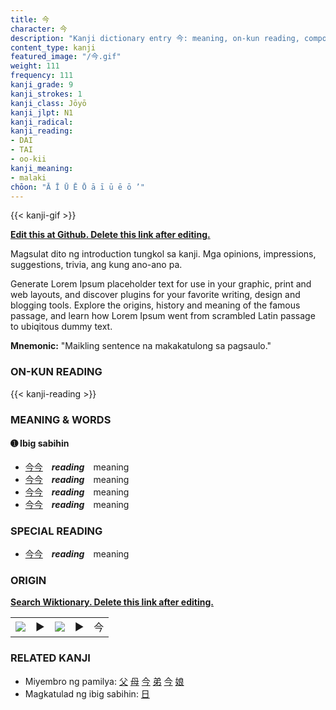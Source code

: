 ```yaml
---
title: 今
character: 今
description: "Kanji dictionary entry 今: meaning, on-kun reading, compounds, origin, related kanji"
content_type: kanji
featured_image: "/今.gif"
weight: 111
frequency: 111
kanji_grade: 9
kanji_strokes: 1
kanji_class: Jōyō
kanji_jlpt: N1
kanji_radical: 
kanji_reading: 
- DAI
- TAI
- oo-kii
kanji_meaning:
- malaki
chōon: "Ā Ī Ū Ē Ō ā ī ū ē ō ’"
---
```

[//]: # (Don't edit the line below. Kanji animated GIF code is automatically generated.)
{{< kanji-gif >}}

[//]: # (Edit below this line.)

**[Edit this at Github. Delete this link after editing.](https://github.com/tim0g/tim/tree/main/content/kanji/今/index.md)**

Magsulat dito ng introduction tungkol sa kanji. Mga opinions, impressions, suggestions, trivia, ang kung ano-ano pa.

Generate Lorem Ipsum placeholder text for use in your graphic, print and web layouts, and discover plugins for your favorite writing, design and blogging tools. Explore the origins, history and meaning of the famous passage, and learn how Lorem Ipsum went from scrambled Latin passage to ubiqitous dummy text.
 
**Mnemonic:** "Maikling sentence na makakatulong sa pagsaulo."

### ON-KUN READING

[//]: # (Don't edit the line below. ON-KUN READING code is automatically generated.)
{{< kanji-reading >}}

### MEANING & WORDS

#### ➊ **Ibig sabihin**
  - [今](../今)[今](../今)　***reading***　meaning
  - [今](../今)[今](../今)　***reading***　meaning
  - [今](../今)[今](../今)　***reading***　meaning
  - [今](../今)[今](../今)　***reading***　meaning

### SPECIAL READING
  - [今](../今)[今](../今)　***reading***　meaning

### ORIGIN

**[Search Wiktionary. Delete this link after editing.](https://wiktionary.org/wiki/今)**
<table class="kanji-table"><tr><td>
<img src="60px-今-bronze.svg.png">
</td><td>▶</td><td>
<img src="60px-今-oracle.svg.png">
</td><td>▶</td>
<td class="kanji-origin">今</td>
</tr></table>

### RELATED KANJI
- Miyembro ng pamilya: [父](../父) [母](../母) [今](../今) [弟](../弟) [今](../今) [娘](../娘)
- Magkatulad ng ibig sabihin: [日](../日)
